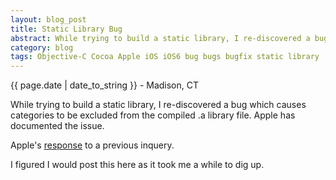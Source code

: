 ```yaml
---
layout: blog_post
title: Static Library Bug
abstract: While trying to build a static library, I re-discovered a bug which causes categories to be excluded from the compiled .a library file. Apple has documented the issue.
category: blog
tags: Objective-C Cocoa Apple iOS iOS6 bug bugs bugfix static library
---
```


{{ page.date | date_to_string }} - Madison, CT

<!---
Post content goes here.
-->

While trying to build a static library, I re-discovered a bug which causes categories to be excluded from the compiled .a library file. Apple has documented the issue.

Apple's [response](https://developer.apple.com/library/mac/#qa/qa2006/qa1490.html) to a previous inquery.

I figured I would post this here as it took me a while to dig up.